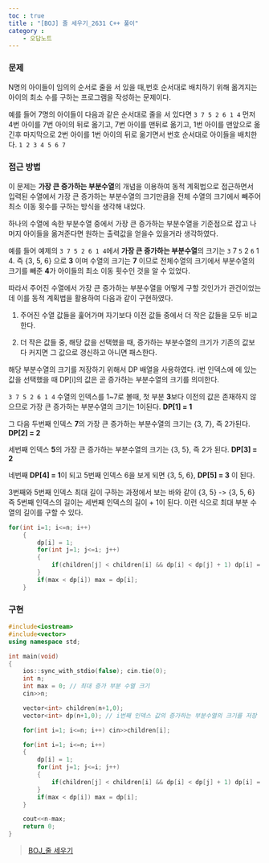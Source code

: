 ```yaml
---
toc : true
title : "[BOJ] 줄 세우기_2631 C++ 풀이"
category : 
    - 오답노트
---
```

### 문제
N명의 아이들이 임의의 순서로 줄을 서 있을 때,번호 순서대로 배치하기 위해 옮겨지는 아이의 최소 수를 구하는 프로그램을 작성하는 문제이다.

예를 들어 7명의 아이들이 다음과 같은 순서대로 줄을 서 있다면
`3 7 5 2 6 1 4`
먼저 4번 아이를 7번 아이의 뒤로 옮기고, 7번 아이를 맨뒤로 옮기고, 1번 아이를 맨앞으로 옮긴후 마지막으로 2번 아이를 1번 아이의 뒤로 옮기면서 번호 순서대로 아이들을 배치한다.
`1 2 3 4 5 6 7`

### 접근 방법
이 문제는 **가장 큰 증가하는 부분수열**의 개념을 이용하여 동적 계획법으로 접근하면서 입력된 수열에서 가장 큰 증가하는 부분수열의 크기만큼을 전체 수열의 크기에서 빼주어 최소 이동 횟수를 구하는 방식을 생각해 내었다.

하나의 수열에 속한 부분수열 중에서 가장 큰 증가하는 부분수열을 기준점으로 잡고 나머지 아이들을 옮겨준다면 원하는 출력값을 얻을수 있을거라 생각하였다. 

예를 들어 예제의 `3 7 5 2 6 1 4`에서 **가장 큰 증가하는 부분수열**의 크기는 `3` 7 `5` 2 `6` 1 4. 즉 {3, 5, 6} 으로 **3** 이며 수열의 크기는 **7** 이므로 전체수열의 크기에서 부분수열의 크기를 빼준 **4**가 아이들의 최소 이동 횟수인 것을 알 수 있었다.

따라서 주어진 수열에서 가장 큰 증가하는 부분수열을 어떻게 구할 것인가가 관건이었는데 이를 동적 계획법을 활용하여 다음과 같이 구현하였다.

1. 주어진 수열 값들을 훑어가며 자기보다 이전 값들 중에서 더 작은 값들을 모두 비교한다.

2. 더 작은 값들 중, 해당 값을 선택했을 때, 증가하는 부분수열의 크기가 기존의 값보다 커지면 그 값으로 갱신하고 아니면 패스한다.

해당 부분수열의 크기를 저장하기 위해서 DP 배열을 사용하였다. i번 인덱스에 에 있는 값을 선택했을 때 DP$[$i$]$의 값은 곧 증가하는 부분수열의 크기를 의미한다.

`3 7 5 2 6 1 4` 수열의 인덱스를 1~7로 볼때, 첫 부분 **3**보다 이전의 값은 존재하지 않으므로 가장 큰 증가하는 부분수열의 크기는 1이된다. **DP[1] = 1** 

그 다음 두번째 인덱스 **7**의 가장 큰 증가하는 부분수열의 크기는 {3, 7}, 즉 2가된다. **DP[2] = 2**

세번째 인덱스 **5**의 가장 큰 증가하는 부분수열의 크기는 {3, 5}, 즉 2가 된다. **DP[3] = 2**

네번째 **DP[4] = 1**이 되고 5번째 인덱스 6을 보게 되면 {3, 5, 6}, **DP[5] = 3** 이 된다.

3번째와 5번째 인덱스 최대 길이 구하는 과정에서 보는 바와 같이 {3, 5} -> {3, 5, 6} 즉 5번째 인덱스의 길이는 세번째 인덱스의 길이 + 1이 된다. 이런 식으로 최대 부분 수열의 길이를 구할 수 있다.

``` cpp
for(int i=1; i<=n; i++)
    {
        dp[i] = 1;
        for(int j=1; j<=i; j++)
        {
            if(children[j] < children[i] && dp[i] < dp[j] + 1) dp[i] = dp[j] + 1;
        }
        if(max < dp[i]) max = dp[i];
    }
```

### 구현

``` cpp
#include<iostream>
#include<vector>
using namespace std;

int main(void)
{
    ios::sync_with_stdio(false); cin.tie(0);
    int n;
    int max = 0; // 최대 증가 부분 수열 크기
    cin>>n;

    vector<int> children(n+1,0);
    vector<int> dp(n+1,0); // i번째 인덱스 값의 증가하는 부분수열의 크기를 저장

    for(int i=1; i<=n; i++) cin>>children[i];

    for(int i=1; i<=n; i++)
    {
        dp[i] = 1;
        for(int j=1; j<=i; j++)
        {
            if(children[j] < children[i] && dp[i] < dp[j] + 1) dp[i] = dp[j] + 1;
        }
        if(max < dp[i]) max = dp[i];
    }

    cout<<n-max;
    return 0;
}
```

>[BOJ_줄 세우기](https://www.acmicpc.net/problem/2631)

